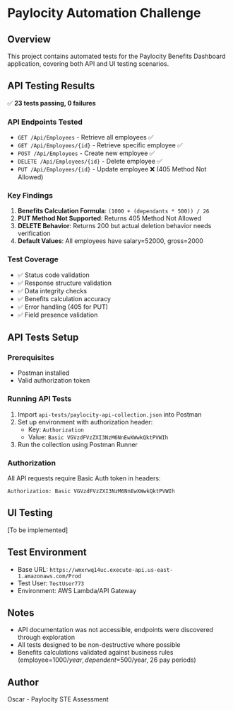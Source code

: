 # Paylocity Automation Challenge

## Overview
This project contains automated tests for the Paylocity Benefits Dashboard application, covering both API and UI testing scenarios.

## API Testing Results
✅ **23 tests passing, 0 failures**

### API Endpoints Tested
- `GET /Api/Employees` - Retrieve all employees ✅
- `GET /Api/Employees/{id}` - Retrieve specific employee ✅
- `POST /Api/Employees` - Create new employee ✅
- `DELETE /Api/Employees/{id}` - Delete employee ✅
- `PUT /Api/Employees/{id}` - Update employee ❌ (405 Method Not Allowed)

### Key Findings
1. **Benefits Calculation Formula**: `(1000 + (dependants * 500)) / 26`
2. **PUT Method Not Supported**: Returns 405 Method Not Allowed
3. **DELETE Behavior**: Returns 200 but actual deletion behavior needs verification
4. **Default Values**: All employees have salary=52000, gross=2000

### Test Coverage
- ✅ Status code validation
- ✅ Response structure validation
- ✅ Data integrity checks
- ✅ Benefits calculation accuracy
- ✅ Error handling (405 for PUT)
- ✅ Field presence validation

## API Tests Setup

### Prerequisites
- Postman installed
- Valid authorization token

### Running API Tests
1. Import `api-tests/paylocity-api-collection.json` into Postman
2. Set up environment with authorization header:
    - Key: `Authorization`
    - Value: `Basic VGVzdFVzZXI3NzM6NnEwXWwkQktPVWIh`
3. Run the collection using Postman Runner

### Authorization
All API requests require Basic Auth token in headers:
```
Authorization: Basic VGVzdFVzZXI3NzM6NnEwXWwkQktPVWIh
```

## UI Testing
[To be implemented]

## Test Environment
- Base URL: `https://wmxrwq14uc.execute-api.us-east-1.amazonaws.com/Prod`
- Test User: `TestUser773`
- Environment: AWS Lambda/API Gateway

## Notes
- API documentation was not accessible, endpoints were discovered through exploration
- All tests designed to be non-destructive where possible
- Benefits calculations validated against business rules (employee=$1000/year, dependent=$500/year, 26 pay periods)

## Author
Oscar - Paylocity STE Assessment